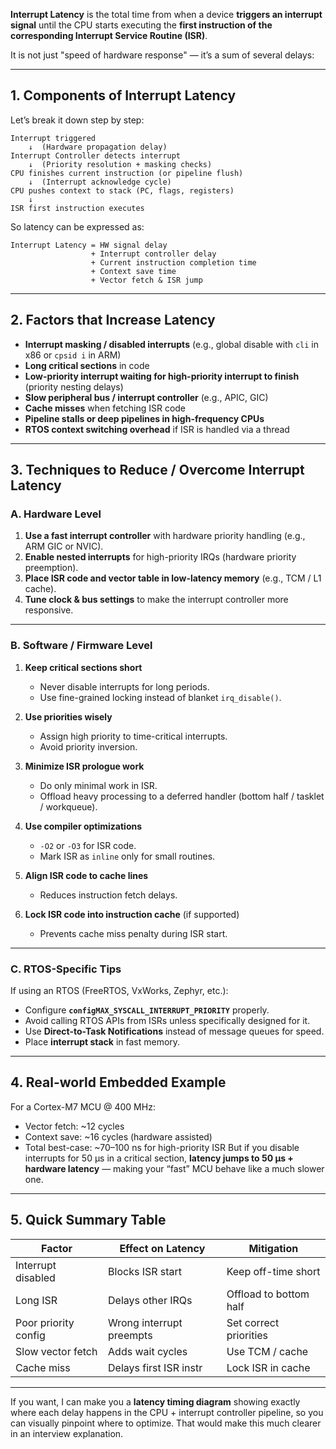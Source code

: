 **Interrupt Latency** is the total time from when a device **triggers an interrupt signal** until the CPU starts executing the **first instruction of the corresponding Interrupt Service Routine (ISR)**.

It is not just "speed of hardware response" — it’s a sum of several delays:

---

## **1. Components of Interrupt Latency**

Let’s break it down step by step:

```
Interrupt triggered
    ↓  (Hardware propagation delay)
Interrupt Controller detects interrupt
    ↓  (Priority resolution + masking checks)
CPU finishes current instruction (or pipeline flush)
    ↓  (Interrupt acknowledge cycle)
CPU pushes context to stack (PC, flags, registers)
    ↓
ISR first instruction executes
```

So latency can be expressed as:

```
Interrupt Latency = HW signal delay
                  + Interrupt controller delay
                  + Current instruction completion time
                  + Context save time
                  + Vector fetch & ISR jump
```

---

## **2. Factors that Increase Latency**

* **Interrupt masking / disabled interrupts**
  (e.g., global disable with `cli` in x86 or `cpsid i` in ARM)
* **Long critical sections** in code
* **Low-priority interrupt waiting for high-priority interrupt to finish** (priority nesting delays)
* **Slow peripheral bus / interrupt controller** (e.g., APIC, GIC)
* **Cache misses** when fetching ISR code
* **Pipeline stalls or deep pipelines in high-frequency CPUs**
* **RTOS context switching overhead** if ISR is handled via a thread

---

## **3. Techniques to Reduce / Overcome Interrupt Latency**

### **A. Hardware Level**

1. **Use a fast interrupt controller** with hardware priority handling (e.g., ARM GIC or NVIC).
2. **Enable nested interrupts** for high-priority IRQs (hardware priority preemption).
3. **Place ISR code and vector table in low-latency memory** (e.g., TCM / L1 cache).
4. **Tune clock & bus settings** to make the interrupt controller more responsive.

---

### **B. Software / Firmware Level**

1. **Keep critical sections short**

   * Never disable interrupts for long periods.
   * Use fine-grained locking instead of blanket `irq_disable()`.

2. **Use priorities wisely**

   * Assign high priority to time-critical interrupts.
   * Avoid priority inversion.

3. **Minimize ISR prologue work**

   * Do only minimal work in ISR.
   * Offload heavy processing to a deferred handler (bottom half / tasklet / workqueue).

4. **Use compiler optimizations**

   * `-O2` or `-O3` for ISR code.
   * Mark ISR as `inline` only for small routines.

5. **Align ISR code to cache lines**

   * Reduces instruction fetch delays.

6. **Lock ISR code into instruction cache** (if supported)

   * Prevents cache miss penalty during ISR start.

---

### **C. RTOS-Specific Tips**

If using an RTOS (FreeRTOS, VxWorks, Zephyr, etc.):

* Configure **`configMAX_SYSCALL_INTERRUPT_PRIORITY`** properly.
* Avoid calling RTOS APIs from ISRs unless specifically designed for it.
* Use **Direct-to-Task Notifications** instead of message queues for speed.
* Place **interrupt stack** in fast memory.

---

## **4. Real-world Embedded Example**

For a Cortex-M7 MCU @ 400 MHz:

* Vector fetch: \~12 cycles
* Context save: \~16 cycles (hardware assisted)
* Total best-case: \~70–100 ns for high-priority ISR
  But if you disable interrupts for 50 µs in a critical section, **latency jumps to 50 µs + hardware latency** — making your “fast” MCU behave like a much slower one.

---

## **5. Quick Summary Table**

| Factor               | Effect on Latency        | Mitigation             |
| -------------------- | ------------------------ | ---------------------- |
| Interrupt disabled   | Blocks ISR start         | Keep off-time short    |
| Long ISR             | Delays other IRQs        | Offload to bottom half |
| Poor priority config | Wrong interrupt preempts | Set correct priorities |
| Slow vector fetch    | Adds wait cycles         | Use TCM / cache        |
| Cache miss           | Delays first ISR instr   | Lock ISR in cache      |

---

If you want, I can make you a **latency timing diagram** showing exactly where each delay happens in the CPU + interrupt controller pipeline, so you can visually pinpoint where to optimize. That would make this much clearer in an interview explanation.

